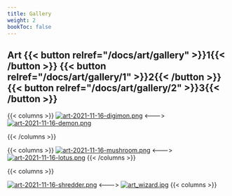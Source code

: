 ```yaml
---
title: Gallery
weight: 2
bookToc: false
---
```

## Art {{< button relref="/docs/art/gallery" >}}1{{< /button >}} {{< button relref="/docs/art/gallery/1" >}}2{{< /button >}} {{< button relref="/docs/art/gallery/2" >}}3{{< /button >}}


{{< columns >}}
[![art-2021-11-16-digimon.png](https://i.postimg.cc/vYR8smvt/art-2021-11-16-digimon.png)](/digimon)
<--->
[![art-2021-11-16-demon.png](https://i.postimg.cc/GcT3VDvp/art-2021-11-16-demon.png)](/demon)

{{< /columns >}}

{{< columns >}}
[![art-2021-11-16-mushroom.png](https://i.postimg.cc/Gdb2tHnM/art-2021-11-16-mushroom.png)](/mushroom)
<--->
[![art-2021-11-16-lotus.png](https://i.postimg.cc/Qjyxfm9P/art-2021-11-16-lotus.png)](/lotus)
{{< /columns >}}

{{< columns >}}

[![art-2021-11-16-shredder.png](https://i.postimg.cc/FNGKLN9h/art-2021-11-16-shredder.png)](/shredder)
<--->
[![art_wizard.jpg](https://i.postimg.cc/zq03kSNH/art_wizard.jpg)](/wizard)
{{< columns >}}
